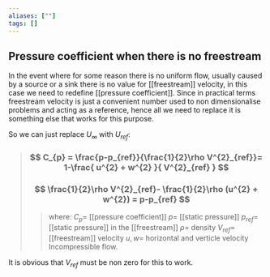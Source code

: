```yaml
---
aliases: [""]
tags: []
---
```


## Pressure coefficient when there is no freestream
In the event where for some reason there is no uniform flow, usually caused by a source or a sink there is no value for [[freestream]] velocity, in this case we need to redefine [[pressure coefficient]]. Since in practical terms freestream velocity is just a convenient number used to non dimensionalise problems and acting as a reference, hence all we need to replace it is something else that works for this purpose.

 

So we can just replace $U_{\infty}$ with $U_{ref}$:
> ### $$ C_{p} =  \frac{p-p_{ref}}{\frac{1}{2}\rho V^{2}_{ref}}= 1-\frac{  u^{2} + w^{2}  }{ V^{2}_{ref} }  $$ 
> ### $$  \frac{1}{2}\rho V^{2}_{ref}-  \frac{1}{2}\rho (u^{2} + w^{2})  =   p-p_{ref} $$ 
>> where:
>> $C_{p} =$ [[pressure coefficient]]
>> $p=$ [[static pressure]]
>> $p_{ref}=$ [[static pressure]] in the [[freestream]] 
>> $\rho=$ density
>> $V_{ref}=$ [[freestream]] velocity
>> $u,w=$ horizontal and verticle velocity
>> Incompressible flow.

It is obvious that $V_{ref}$ must be non zero for this to work.